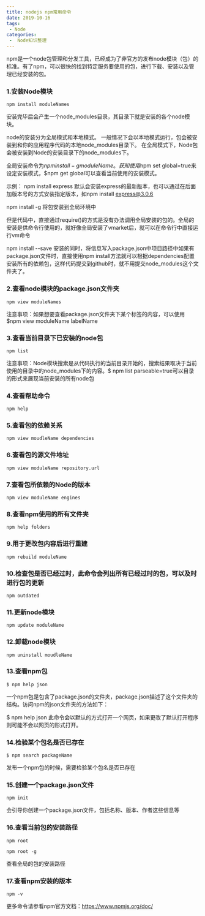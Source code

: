 ```yaml
---
title: nodejs npm常用命令
date: 2019-10-16
tags:
 - Node
categories:
 -  Node知识整理
---
```


npm是一个node包管理和分发工具，已经成为了非官方的发布node模块（包）的标准。有了npm，可以很快的找到特定服务要使用的包，进行下载、安装以及管理已经安装的包。

### 1.安装Node模块

```
npm install moduleNames
```

安装完毕后会产生一个node_modules目录，其目录下就是安装的各个node模块。

node的安装分为全局模式和本地模式。
一般情况下会以本地模式运行，包会被安装到和你的应用程序代码的本地node_modules目录下。
在全局模式下，Node包会被安装到Node的安装目录下的node_modules下。

全局安装命令为$npm install -g moduleName。
获知使用$npm set global=true来设定安装模式，$npm get global可以查看当前使用的安装模式。

示例：
npm install express
默认会安装express的最新版本，也可以通过在后面加版本号的方式安装指定版本，如npm install express@3.0.6

npm install <name> -g
将包安装到全局环境中

但是代码中，直接通过require()的方式是没有办法调用全局安装的包的。全局的安装是供命令行使用的，就好像全局安装了vmarket后，就可以在命令行中直接运行vm命令

npm install <name> --save
安装的同时，将信息写入package.json中项目路径中如果有package.json文件时，直接使用npm install方法就可以根据dependencies配置安装所有的依赖包，这样代码提交到github时，就不用提交node_modules这个文件夹了。

### 2.查看node模块的package.json文件夹

```
npm view moduleNames
```

注意事项：如果想要查看package.json文件夹下某个标签的内容，可以使用$npm view moduleName labelName

### 3.查看当前目录下已安装的node包

```
npm list
```

注意事项：Node模块搜索是从代码执行的当前目录开始的，搜索结果取决于当前使用的目录中的node_modules下的内容。$ npm list parseable=true可以目录的形式来展现当前安装的所有node包

### 4.查看帮助命令

```
npm help
```

### 5.查看包的依赖关系

```
npm view moudleName dependencies
```

### 6.查看包的源文件地址

```
npm view moduleName repository.url
```

### 7.查看包所依赖的Node的版本

```
npm view moduleName engines
```

### 8.查看npm使用的所有文件夹

```
npm help folders
```

### 9.用于更改包内容后进行重建

```
npm rebuild moduleName
```

### 10.检查包是否已经过时，此命令会列出所有已经过时的包，可以及时进行包的更新

```
npm outdated
```

### 11.更新node模块

```
npm update moduleName
```

### 12.卸载node模块

```
npm uninstall moudleName
```

### 13.查看npm包

```
$ npm help json
```

一个npm包是包含了package.json的文件夹，package.json描述了这个文件夹的结构。访问npm的json文件夹的方法如下：

$ npm help json
此命令会以默认的方式打开一个网页，如果更改了默认打开程序则可能不会以网页的形式打开。

### 14.检验某个包名是否已存在

```
$ npm search packageName
```

发布一个npm包的时候，需要检验某个包名是否已存在

### 15.创建一个package.json文件

```
npm init
```

会引导你创建一个package.json文件，包括名称、版本、作者这些信息等

### 16.查看当前包的安装路径

```
npm root
```

```
npm root -g
```

查看全局的包的安装路径

### 17.查看npm安装的版本

```
npm -v
```

更多命令请参看npm官方文档：https://www.npmjs.org/doc/